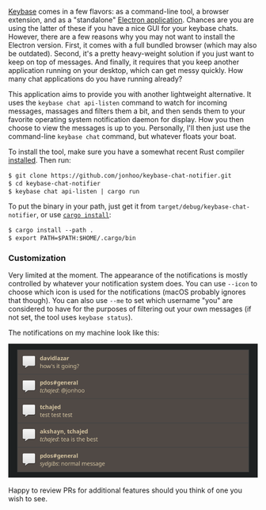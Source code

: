 [Keybase](https://keybase.io/) comes in a few flavors: as a command-line
tool, a browser extension, and as a "standalone" [Electron
application](https://github.com/electron/electron). Chances are you are
using the latter of these if you have a nice GUI for your keybase chats.
However, there are a few reasons why you may not want to install the
Electron version. First, it comes with a full bundled browser (which may
also be outdated). Second, it's a pretty heavy-weight solution if you
just want to keep on top of messages. And finally, it requires that you
keep another application running on your desktop, which can get messy
quickly. How many chat applications do you have running already?

This application aims to provide you with another lightweight
alternative. It uses the `keybase chat api-listen` command to watch for
incoming messages, massages and filters them a bit, and then sends them
to your favorite operating system notification daemon for display. How
you then choose to view the messages is up to you. Personally, I'll then
just use the command-line `keybase chat` command, but whatever floats
your boat.

To install the tool, make sure you have a somewhat recent Rust compiler
[installed](https://www.rust-lang.org/tools/install). Then run:

```console
$ git clone https://github.com/jonhoo/keybase-chat-notifier.git
$ cd keybase-chat-notifier
$ keybase chat api-listen | cargo run
```

To put the binary in your path, just get it from
`target/debug/keybase-chat-notifier`, or use [`cargo
install`](https://doc.rust-lang.org/cargo/commands/cargo-install.html):

```console
$ cargo install --path .
$ export PATH=$PATH:$HOME/.cargo/bin
```

### Customization

Very limited at the moment. The appearance of the notifications is
mostly controlled by whatever your notification system does. You can use
`--icon` to choose which icon is used for the notifications (macOS
probably ignores that though). You can also use `--me` to set which
username "you" are considered to have for the purposes of filtering out
your own messages (if not set, the tool uses `keybase status`).

The notifications on my machine look like this:

![Notification examples](screenshot.png)

Happy to review PRs for additional features should you think of one you
wish to see.
